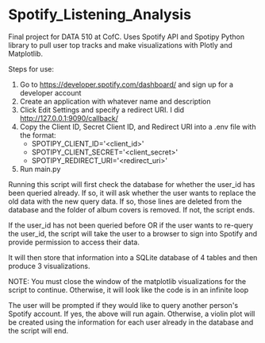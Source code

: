 # Spotify_Listening_Analysis
Final project for DATA 510 at CofC. Uses Spotify API and Spotipy Python library to pull user top tracks and make visualizations with Plotly and Matplotlib.

Steps for use:
1. Go to https://developer.spotify.com/dashboard/ and sign up for a developer account
2. Create an application with whatever name and description
3. Click Edit Settings and specify a redirect URI. I did http://127.0.0.1:9090/callback/
4. Copy the Client ID, Secret Client ID, and Redirect URI into a .env file with the format:
    + SPOTIPY_CLIENT_ID='<client_id>'
    + SPOTIPY_CLIENT_SECRET='<client_secret>'
    + SPOTIPY_REDIRECT_URI='<redirect_uri>'
5. Run main.py

Running this script will first check the database for whether the user_id has been queried already. If so, it will ask whether the user wants to replace the old data with the new query data. If so, those lines are deleted from the database and the folder of album covers is removed. If not, the script ends.

If the user_id has not been queried before OR if the user wants to re-query the user_id, the script will take the user to a browser to sign into Spotify and provide permission to access their data.

It will then store that information into a SQLite database of 4 tables and then produce 3 visualizations. 

NOTE: You must close the window of the matplotlib visualizations for the script to continue. Otherwise, it will look like the code is in an infinite loop

The user will be prompted if they would like to query another person's Spotify account. If yes, the above will run again. Otherwise, a violin plot will be created using the information for each user already in the database and the script will end.
